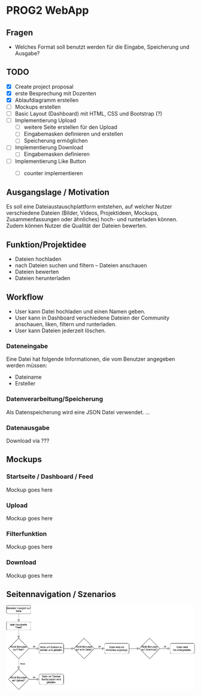 # PROG2 WebApp

## Fragen
- Welches Format soll benutzt werden für die Eingabe, Speicherung und Ausgabe?

## TODO
- [x] Create project proposal
- [x] erste Besprechung mit Dozenten
- [x] Ablaufdiagramm erstellen
- [ ] Mockups erstellen
- [ ] Basic Layout (Dashboard) mit HTML, CSS und Bootstrap (?)
- [ ] Implementierung Upload
  - [ ] weitere Seite erstellen für den Upload
  - [ ] Eingabemasken definieren und erstellen
  - [ ] Speicherung ermöglichen
- [ ] Implementierung Download
  - [ ] Eingabemasken definieren
- [ ] Implementierung Like Button
  - [ ] counter implementieren


## Ausgangslage / Motivation
Es soll eine Dateiaustauschplattform entstehen, auf welcher Nutzer verschiedene Dateien (Bilder, Videos, Projektideen, Mockups, Zusammenfassungen oder ähnliches) hoch- und runterladen können. Zudem können Nutzer die Qualität der Dateien bewerten.

## Funktion/Projektidee
- Dateien hochladen
- nach Dateien suchen und filtern
– Dateien anschauen
- Dateien bewerten
- Dateien herunterladen

## Workflow
- User kann Datei hochladen und einen Namen geben.
- User kann in Dashboard verschiedene Dateien der Community anschauen, liken, filtern und runterladen.
- User kann Dateien jederzeit löschen.

### Dateneingabe
Eine Datei hat folgende Informationen, die vom Benutzer angegeben werden müssen:
- Dateiname
- Ersteller

### Datenverarbeitung/Speicherung
Als Datenspeicherung wird eine JSON Datei verwendet.
...

### Datenausgabe
Download via ???

## Mockups
### Startseite / Dashboard / Feed
Mockup goes here

### Upload
Mockup goes here

### Filterfunktion
Mockup goes here

### Download
Mockup goes here

## Seitennavigation / Szenarios
![Scenarios](./scenarios/scenarios.png)